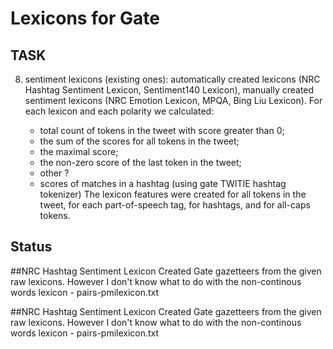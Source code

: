 Lexicons for Gate 
=================
TASK
----
8. sentiment lexicons (existing ones): automatically created lexicons (NRC Hashtag Sentiment Lexicon, Sentiment140 Lexicon), manually created sentiment lexicons (NRC Emotion Lexicon, MPQA, Bing Liu Lexicon). For each lexicon and each polarity we calculated:
      
      - total count of tokens in the tweet with score greater than 0;
      - the sum of the scores for all tokens in the tweet;
      - the maximal score;
      - the non-zero score of the last token in the tweet;
      - other ?
      - scores of matches in a hashtag (using gate TWITIE hashtag tokenizer)
      The lexicon features were created for all tokens in the tweet, for each part-of-speech tag, for hashtags, and for all-caps tokens.  
	  
Status
------
	  
##NRC Hashtag Sentiment Lexicon
Created Gate gazetteers from the given raw lexicons. 
However I don't know what to do with the non-continous words lexicon - pairs-pmilexicon.txt

##NRC Hashtag Sentiment Lexicon
Created Gate gazetteers from the given raw lexicons. 
However I don't know what to do with the non-continous words lexicon - pairs-pmilexicon.txt




